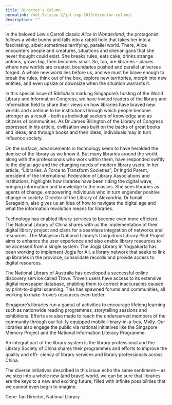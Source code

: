 ```yaml
---
title: Director's Column
permalink: /vol-9/issue-2/jul-sep-2013/director-column/
description: ""
---
```

In the beloved Lewis Carroll classic *Alice in Wonderland*, the protagonist follows a white bunny and falls into a rabbit hole that takes her into a fascinating, albeit sometimes terrifying, parallel world. There, Alice encounters people and creatures, situations and shenanigans that she never thought could exist. She breaks rules,
eats cake, drinks strange potions, grows big, then becomes small. So, too, are libraries –
places where new worlds are created, boundaries pushed and parallel universes forged. A whole new world lies before us, and we must be brave enough to break the rules, think out of the box, explore new territories, morph into new entities, and even upsize or downsize when the situation warrants it.

In this special issue of *BiblioAsia* marking Singapore’s hosting of the World Library
and Information Congress, we have invited leaders of the library and information ﬁeld to share their views on how libraries have braved new worlds and continue to be institutions through which people become stronger as a result – both as individual seekers of knowledge and as citizens of communities. As Dr James Billington of the Library of Congress expressed in his article, civilisation was built on the backs of great books and ideas, and through books and their ideas, individuals may in turn inﬂuence society.

On the surface, advancements in technology seem to have heralded the demise of the library as we know it. But many libraries around the world, along with the professionals who work within them, have responded swiftly to the digital age and the changing needs of modern library users. In her article, “Libraries: A Force to Transform Societies”, Dr Ingrid Parent, president of the International Federation of Library Associations and Institutions, highlights how libraries have been riding the digital wave, bringing information and knowledge to the masses. She sees libraries as agents of change, empowering individuals who in turn engender positive change in society. Director of the Library of Alexandria, Dr Ismail Serageldin, also gives us an idea of how to navigate the digital age and what the information revolution means for libraries.

Technology has enabled library services to become even more eﬃcient. The National Library of China shares with us the implementation of their digital library project and plans for a seamless integration of networks and resources. The Malaysian National Library’s Ubiquitous Library Pilot Project aims to enhance the user experience and also enable library resources to be accessed from a single system. The Jogja Library in Yogyakarta has been working to implement Jogja for All, a library network that seeks to link up libraries in the province, consolidate records and provide access to digital resources.

The National Library of Australia has developed a successful online discovery service called Trove. Trove’s users have access to its extensive digital newspaper database, enabling them to correct inaccuracies caused by print-to-digital scanning. This has spawned forums and communities, all working to make Trove’s resources even better.

Singapore’s libraries run a gamut of activities to encourage lifelong learning such as nationwide reading programmes, storytelling sessions and exhibitions. Eﬀorts
are also made to reach the underserved members of the community through our ful-
ly equipped mobile-library-in-a-bus, Molly. Our libraries also engage the public via
national initiatives like the Singapore Memory Project and the National Information Literacy Programme.

An integral part of the library system is the library professional and the Library
Society of China shares their programmes and eﬀorts to improve the quality and eﬃ-
ciency of library services and library professionals across China.

The diverse initiatives described in this issue echo the same sentiment— as we
step into a whole new (and brave) world, we can be sure that libraries are the keys to a new and exciting future, filled with infinite possibilities that we cannot even begin
to imagine.

      
Gene Tan
Director, National Library